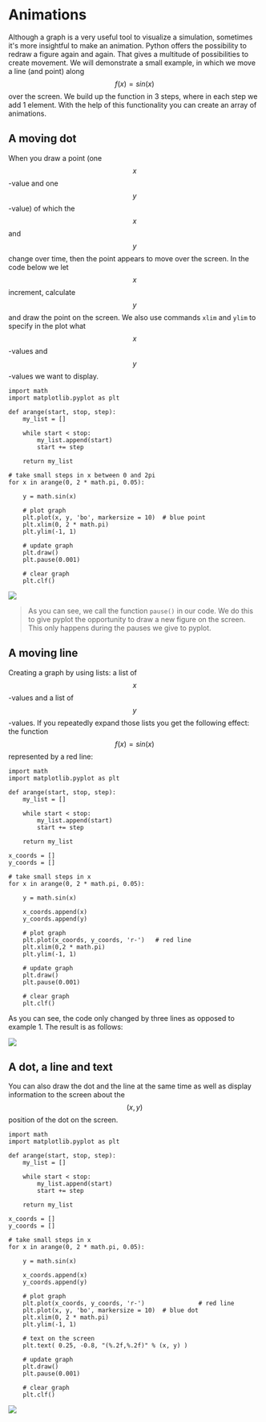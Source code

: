 # Animations

Although a graph is a very useful tool to visualize a simulation, sometimes it's more insightful to make an animation. Python offers the possibility to redraw a figure again and again. That gives a multitude of possibilities to create movement. We will demonstrate a small example, in which we move a line (and point) along $$f(x)=sin(x)$$ over the screen. We build up the function in 3 steps, where in each step we add 1 element. With the help of this functionality you can create an array of animations.

## A moving dot

When you draw a point (one $$x$$-value and one $$y$$-value) of which the $$x$$ and $$y$$ change over time, then the point appears to move over the screen. In the code below we let $$x$$ increment, calculate $$y$$ and draw the point on the screen. We also use commands `xlim` and `ylim` to specify in the plot what $$x$$-values and $$y$$-values we want to display.

    import math
    import matplotlib.pyplot as plt

    def arange(start, stop, step):
        my_list = []

        while start < stop:
            my_list.append(start)
            start += step

        return my_list

    # take small steps in x between 0 and 2pi
    for x in arange(0, 2 * math.pi, 0.05):

        y = math.sin(x)

        # plot graph
        plt.plot(x, y, 'bo', markersize = 10)  # blue point
        plt.xlim(0, 2 * math.pi)
        plt.ylim(-1, 1)

        # update graph
        plt.draw()
        plt.pause(0.001)

        # clear graph
        plt.clf()

![](../../assets/AnimationExampleSin1.gif)

> As you can see, we call the function `pause()` in our code. We do this to give pyplot the opportunity to draw a new figure on the screen. This only happens during the pauses we give to pyplot.


## A moving line

Creating a graph by using lists: a list of $$x$$-values and a list of $$y$$-values. If you repeatedly expand those lists you get the following effect: the function $$f(x) = sin(x)$$ represented by a red line:

    import math
    import matplotlib.pyplot as plt

    def arange(start, stop, step):
        my_list = []

        while start < stop:
            my_list.append(start)
            start += step

        return my_list

    x_coords = []
    y_coords = []

    # take small steps in x
    for x in arange(0, 2 * math.pi, 0.05):

        y = math.sin(x)

        x_coords.append(x)
        y_coords.append(y)

        # plot graph
        plt.plot(x_coords, y_coords, 'r-')   # red line
        plt.xlim(0,2 * math.pi)
        plt.ylim(-1, 1)

        # update graph
        plt.draw()           
        plt.pause(0.001)

        # clear graph
        plt.clf()            

As you can see, the code only changed by three lines as opposed to example 1. The result is as follows:

![](../../assets/AnimationExampleSin2.gif)

## A dot, a line and text

You can also draw the dot and the line at the same time as well as display information to the screen about the $$(x,y)$$ position of the dot on the screen.

    import math
    import matplotlib.pyplot as plt

    def arange(start, stop, step):
        my_list = []

        while start < stop:
            my_list.append(start)
            start += step

        return my_list

    x_coords = []
    y_coords = []

    # take small steps in x
    for x in arange(0, 2 * math.pi, 0.05):

        y = math.sin(x)

        x_coords.append(x)
        y_coords.append(y)

        # plot graph
        plt.plot(x_coords, y_coords, 'r-')               # red line
        plt.plot(x, y, 'bo', markersize = 10)  # blue dot
        plt.xlim(0, 2 * math.pi)
        plt.ylim(-1, 1)

        # text on the screen      
        plt.text( 0.25, -0.8, "(%.2f,%.2f)" % (x, y) )  

        # update graph
        plt.draw()           
        plt.pause(0.001)

        # clear graph
        plt.clf()

![](../../assets/AnimationExampleSin3.gif)
